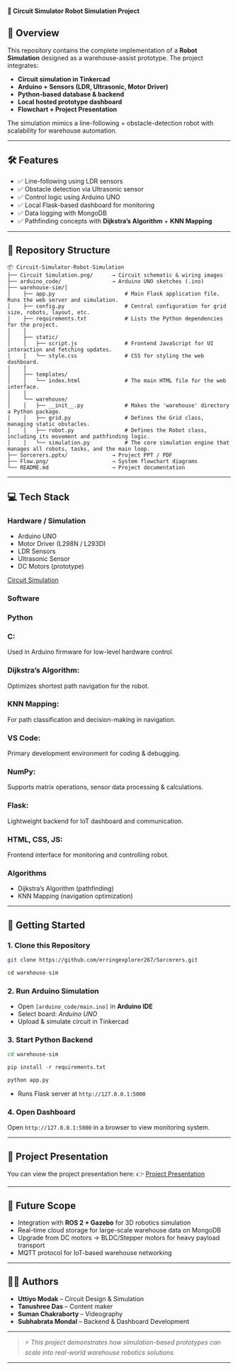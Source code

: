 **🚗 Circuit Simulator Robot Simulation Project**

## 📌 Overview

This repository contains the complete implementation of a **Robot Simulation** designed as a warehouse-assist prototype.
The project integrates:

* **Circuit simulation in Tinkercad**
* **Arduino + Sensors (LDR, Ultrasonic, Motor Driver)**
* **Python-based database & backend**
* **Local hosted prototype dashboard**
* **Flowchart + Project Presentation**

The simulation mimics a line-following + obstacle-detection robot with scalability for warehouse automation.

---

## 🛠️ Features

* ✅ Line-following using LDR sensors
* ✅ Obstacle detection via Ultrasonic sensor
* ✅ Control logic using Arduino UNO
* ✅ Local Flask-based dashboard for monitoring
* ✅ Data logging with MongoDB
* ✅ Pathfinding concepts with **Dijkstra’s Algorithm** + **KNN Mapping**

---

## 📂 Repository Structure

```
📦 Circuit-Simulator-Robot-Simulation
├── Circuit Simulation.png/      → Circuit schematic & wiring images
├── arduino_code/                → Arduino UNO sketches (.ino)
├── warehouse-sim/│
│    ├── app.py                      # Main Flask application file. Runs the web server and simulation.
│    ├── config.py                   # Central configuration for grid size, robots, layout, etc.
│    ├── requirements.txt            # Lists the Python dependencies for the project.
│    │
│    ├── static/
│    │   ├── script.js               # Frontend JavaScript for UI interaction and fetching updates.
│    │   └── style.css               # CSS for styling the web dashboard.
│    │
│    ├── templates/
│    │   └── index.html              # The main HTML file for the web interface.
│    │
│    └── warehouse/
│    │   ├── __init__.py             # Makes the 'warehouse' directory a Python package.
│    │   ├── grid.py                 # Defines the Grid class, managing static obstacles.
│    │   ├── robot.py                # Defines the Robot class, including its movement and pathfinding logic.
│    │   └── simulation.py           # The core simulation engine that manages all robots, tasks, and the main loop.
├── Sorcerers.pptx/              → Project PPT / PDF
├── Flow.png/                    → System flowchart diagrams
└── README.md                    → Project documentation
```

---


## 💻 Tech Stack

### **Hardware / Simulation**

* Arduino UNO
* Motor Driver (L298N / L293D)
* LDR Sensors
* Ultrasonic Sensor
* DC Motors (prototype)

 [Circuit Simulation](https://www.tinkercad.com/things/9nEOZLKf7XF-copy-of-shiny-hango?sharecode=WYyvK_uxlqQ2b-NWlDeKrFq41PyZ3WCkV0aen5UoIsc)

### **Software**

### Python

### C:
 Used in Arduino firmware for low-level hardware control.

### Dijkstra’s Algorithm: 
Optimizes shortest path navigation for the robot.

### KNN Mapping:
 For path classification and decision-making in navigation.

### VS Code:
 Primary development environment for coding & debugging.

### NumPy:
 Supports matrix operations, sensor data processing & calculations.

### Flask: 
Lightweight backend for IoT dashboard and communication.

### HTML, CSS, JS: 
Frontend interface for monitoring and controlling robot.

### **Algorithms**

* Dijkstra’s Algorithm (pathfinding)
* KNN Mapping (navigation optimization)

---

## 🚀 Getting Started

### **1. Clone this Repository**

```bash
git clone https://github.com/erringexplorer267/Sorcerers.git
```
```python
cd warehouse-sim
```

### **2. Run Arduino Simulation**

* Open `[arduino_code/main.ino]` in **Arduino IDE**
* Select board: *Arduino UNO*
* Upload & simulate circuit in Tinkercad

### **3. Start Python Backend**

```bash
cd warehouse-sim
```
```python
pip install -r requirements.txt
```
```bash
python app.py
```

* Runs Flask server at `http://127.0.0.1:5000`

### **4. Open Dashboard**

Open `http://127.0.0.1:5000` in a browser to view monitoring system.

---

## 📑 Project Presentation

You can view the project presentation here:
👉 [Project Presentation](./presentation/Sorcerers.pptx)

---

## 📌 Future Scope

* Integration with **ROS 2 + Gazebo** for 3D robotics simulation
* Real-time cloud storage for large-scale warehouse data on MongoDB
* Upgrade from DC motors → BLDC/Stepper motors for heavy payload transport
* MQTT protocol for IoT-based warehouse networking

---

## 👨‍💻 Authors

* **Uttiyo Modak** – Circuit Design & Simulation
* **Tanushree Das** – Content maker
* **Suman Chakraborty** – Videography
* **Subhabrata Mondal** – Backend & Dashboard Development


---

>⚡ *This project demonstrates how simulation-based prototypes can scale into real-world warehouse robotics solutions.*

---
